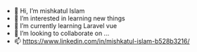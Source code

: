 - 👋 Hi, I’m mishkatul Islam
- 👀 I’m interested in learning new things
- 🌱 I’m currently learning Laravel vue
- 💞️ I’m looking to collaborate on ...
- 📫 https://www.linkedin.com/in/mishkatul-islam-b528b3216/

<!---
mishkat01/mishkat01 is a ✨ special ✨ repository because its `README.md` (this file) appears on your GitHub profile.
You can click the Preview link to take a look at your changes.
--->
